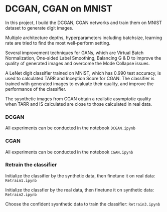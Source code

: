 # DCGAN, CGAN on MNIST
In this project, I build the DCGAN, CGAN networks and train them on MNIST dataset to generate digit images.

Multiple architecture depths, hyperparameters including batchsize, learning rate are tried to find the most well-perform setting.

Several improvement techniques for GANs, which are Virtual Batch Normalization, One-sided Label Smoothing, Balancing G & D to improve the quality of generated images and overcome the Mode Collapse issues. 

A LeNet digit classifier trained on MNIST, which has 0.990 test accuracy, is used to calculated TARR and Inception Score for CGAN. The classifier is trained with generated images to evaluate their quality, and improve the performance of the classifier.

The sysnthetic images from CGAN obtain a realistic asymptotic quality when TARR and IS calculated are close to those calculated in real data.

### DCGAN
All experiments can be conducted in the notebook `DCGAN.ipynb` 

### CGAN
All experiments can be conducted in the notebook `CGAN.ipynb`

### Retrain the classifier
Initialize the classifier by the synthetic data, then finetune it on real data: `Retrain1.ipynb`

Initialize the classfier by the real data, then finetune it on synthetic data: `Retrain2.ipynb`

Choose the confident sysnthetic data to train the classifier: `Retrain3.ipynb`